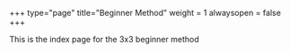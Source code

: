 +++
type="page"
title="Beginner Method"
weight = 1
alwaysopen = false
+++

This is the index page for the 3x3 beginner method